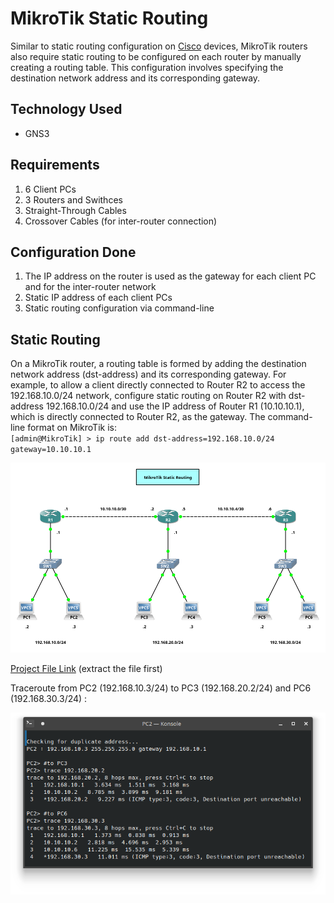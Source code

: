 # MikroTik Static Routing
Similar to static routing configuration on [Cisco](https://github.com/eightball270/CodingStudio-ComputerNetworkFundamentals?tab=readme-ov-file#static-routing) devices, MikroTik routers also require static routing to be configured on each router by manually creating a routing table. This configuration involves specifying the destination network address and its corresponding gateway.

## Technology Used
- GNS3

## Requirements
1. 6 Client PCs
2. 3 Routers and Swithces
3. Straight-Through Cables
4. Crossover Cables (for inter-router connection)

## Configuration Done
1. The IP address on the router is used as the gateway for each client PC and for the inter-router network
2. Static IP address of each client PCs
3. Static routing configuration via command-line

## Static Routing
On a MikroTik router, a routing table is formed by adding the destination network address (dst-address) and its corresponding gateway. For example, to allow a client directly connected to Router R2 to access the 192.168.10.0/24 network, configure static routing on Router R2 with dst-address 192.168.10.0/24 and use the IP address of Router R1 (10.10.10.1), which is directly connected to Router R2, as the gateway. The command-line format on MikroTik is:  
`[admin@MikroTik] > ip route add dst-address=192.168.10.0/24 gateway=10.10.10.1`  

![Static Routing (MikroTik).png](https://github.com/eightball270/MikroTik-Static-Routing/blob/main/Static%20Routing%20(MikroTik).png)

[Project File Link](https://github.com/eightball270/MikroTik-Static-Routing/blob/main/Static%20Routing%20(MikroTik).gns3project.rar) (extract the file first)

Traceroute from PC2 (192.168.10.3/24) to PC3 (192.168.20.2/24) and PC6 (192.168.30.3/24) :

![Static Routing (MikroTik) (1).png](https://github.com/eightball270/MikroTik-Static-Routing/blob/main/Static%20Routing%20(MikroTik)%20(1).png)
